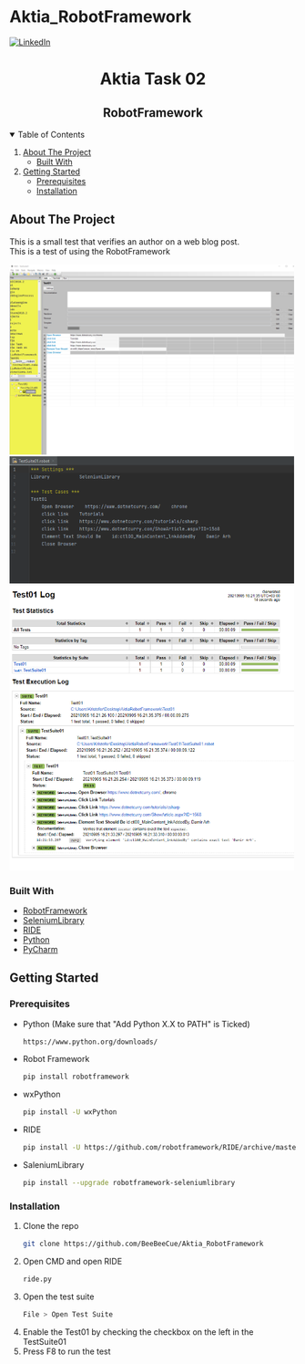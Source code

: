 # Aktia_RobotFramework
<!-- PROJECT SHIELDS -->
<!--
*** I'm using markdown "reference style" links for readability.
*** Reference links are enclosed in brackets [ ] instead of parentheses ( ).
*** See the bottom of this document for the declaration of the reference variables
*** for contributors-url, forks-url, etc. This is an optional, concise syntax you may use.
*** https://www.markdownguide.org/basic-syntax/#reference-style-links
-->
[![LinkedIn][linkedin-shield]][linkedin-url]


  <h1 align="center">Aktia Task 02</h1>
  <h2 align="center">RobotFramework</h2>


<!-- TABLE OF CONTENTS -->
<details open="open">
  <summary>Table of Contents</summary>
  <ol>
    <li>
      <a href="#about-the-project">About The Project</a>
      <ul>
        <li><a href="#built-with">Built With</a></li>
      </ul>
    </li>
    <li>
      <a href="#getting-started">Getting Started</a>
      <ul>
        <li><a href="#prerequisites">Prerequisites</a></li>
        <li><a href="#installation">Installation</a></li>
      </ul>
    </li>
   </ol>
</details>



<!-- ABOUT THE PROJECT -->
## About The Project


This is a small test that verifies an author on a web blog post.
</br>
This is a test of using the RobotFramework


<img src="images/ride.png" width="500">
<img src="images/robotFile.png" width="500">
<img src="images/logFile.png" width="500">



### Built With

* [RobotFramework](https://robotframework.org/)
* [SeleniumLibrary](https://www.selenium.dev/)
* [RIDE](https://github.com/robotframework/RIDE)
* [Python](https://www.python.org/downloads/)
* [PyCharm](https://www.jetbrains.com/pycharm/)



<!-- GETTING STARTED -->
## Getting Started


### Prerequisites

* Python (Make sure that "Add Python X.X to PATH" is Ticked)
  ```sh
  https://www.python.org/downloads/
  ```
* Robot Framework
  ```sh
  pip install robotframework
  ```
* wxPython
  ```sh
  pip install -U wxPython
  ```
* RIDE
  ```sh
  pip install -U https://github.com/robotframework/RIDE/archive/master.zip
  ```
* SaleniumLibrary
  ```sh
  pip install --upgrade robotframework-seleniumlibrary
  ```

  
  
  
  

### Installation

1. Clone the repo
   ```sh
   git clone https://github.com/BeeBeeCue/Aktia_RobotFramework
   ```
2. Open CMD and open RIDE
   ```sh
   ride.py
   ```
3. Open the test suite
   ```sh
   File > Open Test Suite
   ```
4. Enable the Test01 by checking the checkbox on the left in the TestSuite01
5. Press F8 to run the test
   
   
   
 
   








<!-- MARKDOWN LINKS & IMAGES -->
<!-- https://www.markdownguide.org/basic-syntax/#reference-style-links -->
[contributors-shield]: https://img.shields.io/github/contributors/othneildrew/Best-README-Template.svg?style=for-the-badge
[contributors-url]: https://github.com/othneildrew/Best-README-Template/graphs/contributors
[forks-shield]: https://img.shields.io/github/forks/othneildrew/Best-README-Template.svg?style=for-the-badge
[forks-url]: https://github.com/othneildrew/Best-README-Template/network/members
[stars-shield]: https://img.shields.io/github/stars/othneildrew/Best-README-Template.svg?style=for-the-badge
[stars-url]: https://github.com/othneildrew/Best-README-Template/stargazers
[issues-shield]: https://img.shields.io/github/issues/othneildrew/Best-README-Template.svg?style=for-the-badge
[issues-url]: https://github.com/othneildrew/Best-README-Template/issues
[license-shield]: https://img.shields.io/github/license/othneildrew/Best-README-Template.svg?style=for-the-badge
[license-url]: https://github.com/othneildrew/Best-README-Template/blob/master/LICENSE.txt
[linkedin-shield]: https://img.shields.io/badge/-LinkedIn-black.svg?style=for-the-badge&logo=linkedin&colorB=555
[linkedin-url]: https://www.linkedin.com/in/k-knutsen/
[ride-screenshot]: images/ride.png
[robot-screenshot]: images/robotFile.png
[log-screenshot]: images/logFile.png

